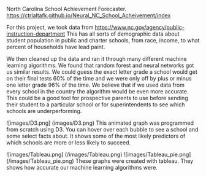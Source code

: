 North Carolina School Achievement Forecaster.
https://ctrlaltafk.github.io/Neural_NC_School_Acheivement/index

For this project, we took data from https://www.nc.gov/agency/public-instruction-department
This has all sorts of demographic data about student population in public and charter schools, from race, income, to what percent of households have lead paint.

We then cleaned up the data and ran it through many different machine learning algorithms. We found that random forest and neural networks got us similar results. We could guess the exact letter grade a school would get on their final tests 60% of the time and we were only off by plus or minus one letter grade 96% of the time. We believe that if we used data from every school in the country the algorithm would be even more accurate. This could be a good tool for prospective parents to use before sending their student to a particular school or for superintendents to see which schools are underperforming.

![images/D3.png] (images/D3.png)
This animated graph was programmed from scratch using D3. You can hover over each bubble to see a school and some select facts about. It shows some of the most likely predictors of which schools are more or less likely to succeed.

![images/Tableau.png] (/images/Tableau.png)
![images/Tableau_pie.png] (/images/Tableau_pie.png)
These graphs were created with tableau. They shows how accurate our machine learning algorithms were.